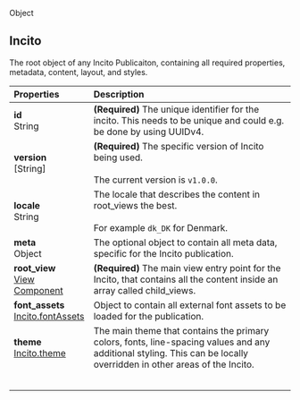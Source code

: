 Object
## Incito

The root object of any Incito Publicaiton, containing all required properties, metadata, content, layout, and styles.

| Properties | Description |
|:--|:--|
| **id** <br> String | **(Required)** The unique identifier for the incito. This needs to be unique and could e.g. be done by using UUIDv4.|
| **version** <br> [String] | **(Required)** The specific version of Incito being used. <br><br> The current version is `v1.0.0`. |
| **locale** <br> String | The locale that describes the content in root_views the best. <br><br> For example `dk_DK` for Denmark. |
| **meta** <br> Object | The optional object to contain all meta data, specific for the Incito publication. |
| **root_view** <br> [View Component](view.md) | **(Required)** The main view entry point for the Incito, that contains all the content inside an array called child_views. |
| **font_assets** <br> [Incito.fontAssets](incito-font-assets.md) | Object to contain all external font assets to be loaded for the publication. |
| **theme** <br> [Incito.theme](incito-theme.md) | The main theme that contains the primary colors, fonts, line-spacing values and any additional styling. This can be locally overridden in other areas of the Incito.|
| **‌** |  |
|  |  |
